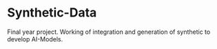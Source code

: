 # Synthetic-Data
Final year project. Working of integration and generation of synthetic to develop AI-Models.
